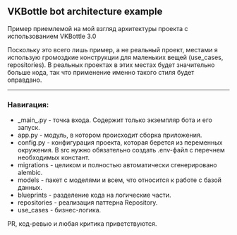## VKBottle bot architecture example

Пример приемлемой на мой взгляд архитектуры проекта с использованием VKBottle 3.0

Поскольку это всего лишь пример, а не реальный проект, местами я использую громоздкие конструкции для маленьких вещей (use_cases, repositories). 
В реальных проектах в этих местах будет значительно больше кода, так что применение именно такого стиля будет оправдано. 

---

### Навигация:

- &#95;main&#95;.py - точка входа. Содержит только экземпляр бота и его запуск.
- app.py - модуль, в котором происходит сборка приложения. 
- config.py - конфигурация проекта, которая берется из переменных окружения. В src нужно обязательно создать .env-файл с перечнем необходимых констант.
- migrations - целиком и полностью автоматически сгенерировано alembic. 
- models - пакет с моделями и всем, что относится к работе с базой данных.
- blueprints - разделение кода на логические части.
- repositories - реализация паттерна Repository.
- use_cases - бизнес-логика.

PR, код-ревью и любая критика приветствуются.
